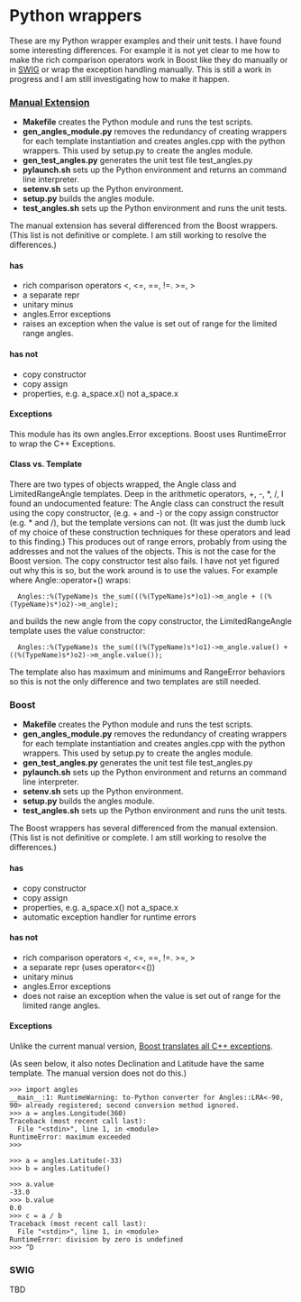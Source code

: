 # Python wrappers

These are my Python wrapper examples and their unit tests. I have
found some interesting differences. For example it is not yet clear to
me how to make the rich comparison operators work in Boost like they
do manually or in [SWIG](swig.org) or wrap the exception handling
manually. This is still a work in progress and I am still
investigating how to make it happen.

### [Manual Extension](https://docs.python.org/2/extending/extending.html)

- **Makefile** creates the Python module and runs the test scripts.
- **gen_angles_module.py** removes the redundancy of creating wrappers for each template instantiation and creates angles.cpp with the python wrappers. This used by setup.py to create the angles module.
- **gen_test_angles.py** generates the unit test file test_angles.py
- **pylaunch.sh** sets up the Python environment and returns an command line interpreter.
- **setenv.sh** sets up the Python environment.
- **setup.py** builds the angles module.
- **test_angles.sh** sets up the Python environment and runs the unit tests.

The manual extension has several differenced from the Boost wrappers.
(This list is not definitive or complete. I am still working to resolve the differences.)

#### has

- rich comparison operators <, <=, ==, !=. >=, >
- a separate repr
- unitary minus
- angles.Error exceptions
- raises an exception when the value is set out of range for the limited range angles.

#### has not

- copy constructor
- copy assign
- properties, e.g. a_space.x() not a_space.x


#### Exceptions

This module has its own angles.Error exceptions. Boost uses
RuntimeError to wrap the C++ Exceptions.

#### Class vs. Template

There are two types of objects wrapped, the Angle class and
LimitedRangeAngle templates. Deep in the arithmetic operators, +, -,
*, /, I found an undocumented feature: The Angle class can construct
the result using the copy constructor, (e.g. + and -) or the copy
assign constructor (e.g. * and /), but the template versions can
not. (It was just the dumb luck of my choice of these construction
techniques for these operators and lead to this finding.) This
produces out of range errors, probably from using the addresses and
not the values of the objects. This is not the case for the Boost
version. The copy constructor test also fails. I have not yet figured
out why this is so, but the work around is to use the values. For
example where Angle::operator+() wraps:

```
  Angles::%(TypeName)s the_sum(((%(TypeName)s*)o1)->m_angle + ((%(TypeName)s*)o2)->m_angle);
```

and builds the new angle from the copy constructor, the
LimitedRangeAngle template uses the value constructor:

```
  Angles::%(TypeName)s the_sum(((%(TypeName)s*)o1)->m_angle.value() + ((%(TypeName)s*)o2)->m_angle.value());
```

The template also has maximum and minimums and RangeError behaviors
so this is not the only difference and two templates are still needed.


### Boost

- **Makefile** creates the Python module and runs the test scripts.
- **gen_angles_module.py** removes the redundancy of creating wrappers for each template instantiation and creates angles.cpp with the python wrappers. This used by setup.py to create the angles module.
- **gen_test_angles.py** generates the unit test file test_angles.py
- **pylaunch.sh** sets up the Python environment and returns an command line interpreter.
- **setenv.sh** sets up the Python environment.
- **setup.py** builds the angles module.
- **test_angles.sh** sets up the Python environment and runs the unit tests.

The Boost wrappers has several differenced from the manual extension.
(This list is not definitive or complete. I am still working to resolve the differences.)

#### has

- copy constructor
- copy assign
- properties, e.g. a_space.x() not a_space.x
- automatic exception handler for runtime errors

#### has not

- rich comparison operators <, <=, ==, !=. >=, >
- a separate repr (uses operator<<())
- unitary minus
- angles.Error exceptions
- does not raise an exception when the value is set out of range for the limited range angles.


#### Exceptions

Unlike the current manual version, [Boost translates all C++ exceptions](http://www.boost.org/doc/libs/1_37_0/libs/python/doc/v2/exception_translator.html).

(As seen below, it also notes Declination and Latitude have the same
template. The manual version does not do this.)	


```
>>> import angles
__main__:1: RuntimeWarning: to-Python converter for Angles::LRA<-90, 90> already registered; second conversion method ignored.
>>> a = angles.Longitude(360)
Traceback (most recent call last):
  File "<stdin>", line 1, in <module>
RuntimeError: maximum exceeded
>>>

>>> a = angles.Latitude(-33)
>>> b = angles.Latitude()

>>> a.value
-33.0
>>> b.value
0.0
>>> c = a / b
Traceback (most recent call last):
  File "<stdin>", line 1, in <module>
RuntimeError: division by zero is undefined
>>> ^D
```


### SWIG

TBD
